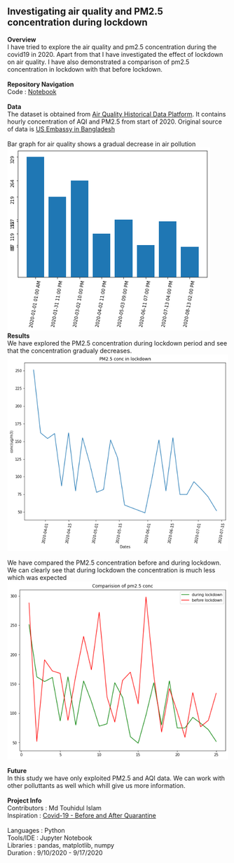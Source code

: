
## Investigating air quality and PM2.5 concentration during lockdown
**Overview**<br/>
I have tried to explore the air quality and pm2.5 concentration during the covid19 in 2020. Apart from that I have investigated the effect of lockdown on air quality. I have also demonstrated a comparison of pm2.5 concentration in lockdown with that before lockdown.<br/>
<br/>
**Repository Navigation**<br/>
Code    : [Notebook](https://github.com/touhid498/Air_Quality_COVID19/blob/master/Notebook/AQI.ipynb) <br/>
<br/>
**Data**<br/>
The dataset is obtained from [Air Quality Historical Data Platform](https://aqicn.org/data-platform/register). It contains hourly concentration of AQI and PM2.5 from start of 2020. Original source of data is [US Embassy in Bangladesh](https://bd.usembassy.gov/) <br/>
<br/>
Bar graph for air quality shows a gradual decrease in air pollution<br/>
<img src='https://github.com/touhid498/Air_Quality_COVID19/blob/master/Images/bar.png?raw=true'>
<br/>
**Results**<br/>
We have explored the PM2.5 concentration during lockdown period and see that the concentration gradualy decreases.
<img src='https://github.com/touhid498/Air_Quality_COVID19/blob/master/Images/comparison.png'>

We have compared the PM2.5 concentration before and during lockdown. We can clearly see that during lockdown the concentration is much less which was expected<br/>
<img src='https://github.com/touhid498/Air_Quality_COVID19/blob/master/Images/comparison1.png?raw=true'>

**Future**<br/>
In this study we have only exploited PM2.5 and AQI data. We can work with other polluttants as well which whill give us more information.
<br/>
<br/>
**Project Info**<br/>
Contributors : Md Touhidul Islam<br/>
Inspiration  : [Covid-19 - Before and After Quarantine](https://www.kaggle.com/fedi1996/covid-19-before-and-after-quarantine?select=covid_19_india.csv)<br/>
<br/>
Languages    : Python <br/>
Tools/IDE    : Jupyter Notebook<br/>
Libraries    : pandas, matplotlib, numpy<br/>
Duration     : 9/10/2020 - 9/17/2020
